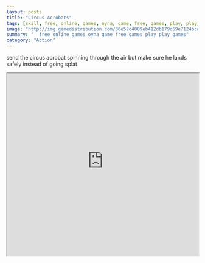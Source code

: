 ```yaml
---
layout: posts
title: "Circus Acrobats"
tags: [skill, free, online, games, oyna, game, free, games, play, play, games]
image: "http://img.gamedistribution.com/36e52d4009eb412db179c59e7124bcaf.jpg"
summary: "  free online games oyna game free games play play games"
category: "Action"
---
```


send the circus acrobat spinning through the air but make sure he lands safely instead of going splat

<iframe width="100%" height="480px;" src="http://flash.gamedistribution.com?game=36e52d4009eb412db179c59e7124bcaf"></iframe>